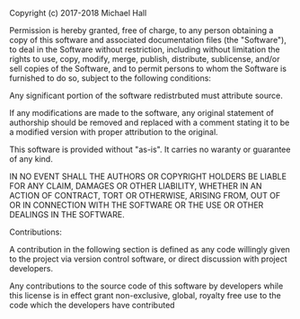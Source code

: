 Copyright (c) 2017-2018 Michael Hall

Permission is hereby granted, free of charge, to any person obtaining a copy of this software and associated documentation files (the "Software"), to deal in the Software without restriction, including without limitation the rights to use, copy, modify, merge, publish, distribute, sublicense, and/or sell copies of the Software, and to permit persons to whom the Software is furnished to do so, subject to the following conditions:

Any significant portion of the software redistrbuted must attribute source.

If any modifications are made to the software, any original statement of authorship
should be removed and replaced with a comment stating it to be a modified version
with proper attribution to the original.

This software is provided without "as-is".
It carries no waranty or guarantee of any kind.

IN NO EVENT SHALL THE AUTHORS OR COPYRIGHT HOLDERS BE LIABLE FOR 
ANY CLAIM, DAMAGES OR OTHER LIABILITY, WHETHER IN AN ACTION OF CONTRACT,
TORT OR OTHERWISE, ARISING FROM, OUT OF OR IN CONNECTION WITH THE SOFTWARE OR
THE USE OR OTHER DEALINGS IN THE SOFTWARE.

Contributions:

A contribution in the following section is defined as any code willingly given to the project via
version control software, or direct discussion with project developers.

Any contributions to the source code of this software by developers while this license is in effect
grant non-exclusive, global, royalty free use to the code which the developers have contributed